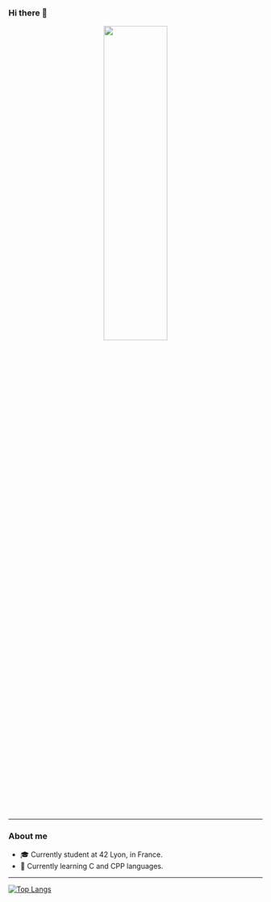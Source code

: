 ### Hi there 👋

<p align="center">
<img align="center" src="https://badge42.vercel.app/api/v2/cl1xnxdgy010807l6iv5l1ua3/stats?cursusId=21&coalitionId=16") alt="" height="40%" width="50%">
</p>

---
### About me

- 🎓 Currently student at 42 Lyon, in France.
- 🌱 Currently learning C and CPP languages.

---

[![Top Langs](https://github-readme-stats.vercel.app/api/top-langs/?username=cybattis&layout=compact)](https://github.com/anuraghazra/github-readme-stats)
